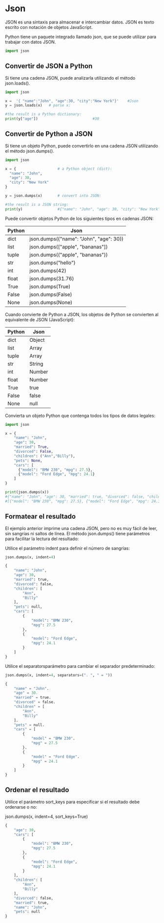 # Json
JSON es una sintaxis para almacenar e intercambiar datos.
JSON es texto escrito con notación de objetos JavaScript.

Python tiene un paquete integrado llamado json, que se puede utilizar para trabajar con datos JSON.
```python
import json
```
## Convertir de JSON a Python
Si tiene una cadena JSON, puede analizarla utilizando el método json.loads().
```python	
import json

x =  '{ "name":"John", "age":30, "city":"New York"}'	#Json 
y = json.loads(x)   # parse x:

#the result is a Python dictionary:
print(y["age"])							#30
```
## Convertir de Python a JSON
Si tiene un objeto Python, puede convertirlo en una cadena JSON utilizando el método json.dumps().
```python
import json

x = {					# a Python object (dict):
  "name": "John",
  "age": 30,
  "city": "New York"
}

y = json.dumps(x)		# convert into JSON:

#the result is a JSON string:
print(y)				#{"name": "John", "age": 30, "city": "New York"}
```
Puede convertir objetos Python de los siguientes tipos en cadenas JSON:

| Python   | Json      |
| -------- | --------- |
| dict | json.dumps({"name": "John", "age": 30})|
| list | json.dumps(["apple", "bananas"])|
| tuple | json.dumps(("apple", "bananas"))|
| str | json.dumps("hello")|
| int | json.dumps(42)|
| float | json.dumps(31.76)|
| True | json.dumps(True)|
| False | json.dumps(False)	|
| None | json.dumps(None)|

Cuando convierte de Python a JSON, los objetos de Python se convierten al equivalente de JSON (JavaScript):

| Python   | Json      |
| -------- | --------- |
| dict | Object|
| list | Array|
| tuple | Array|
| str | String|
| int | Number|
| float | Number|
| True | true|
| False | false|
| None | null|

Convierta un objeto Python que contenga todos los tipos de datos legales:
```python
import json

x = {
	"name": "John",
	"age": 30,
	"married": True,
	"divorced": False,
	"children": ("Ann","Billy"),
	"pets": None,
	"cars": [
	  {"model": "BMW 230", "mpg": 27.5},
	  {"model": "Ford Edge", "mpg": 24.1}
	]
}

print(json.dumps(x))
#{"name": "John", "age": 30, "married": true, "divorced": false, "children": ["Ann","Billy"], "pets": null, "cars":
#[{"model": "BMW 230", "mpg": 27.5}, {"model": "Ford Edge", "mpg": 24.1}]}
```
## Formatear el resultado
El ejemplo anterior imprime una cadena JSON, pero no es muy fácil de leer, sin sangrías ni saltos de línea.
El método json.dumps() tiene parámetros para facilitar la lectura del resultado:

Utilice el parámetro indent para definir el número de sangrías:
```python
json.dumps(x, indent=4)

{
	"name": "John",
	"age": 30,
	"married": true,
	"divorced": false,
	"children": [
		"Ann",
		"Billy"
	],
	"pets": null,
	"cars": [
		{
			"model": "BMW 230",
			"mpg": 27.5
		},
		{
			"model": "Ford Edge",
			"mpg": 24.1
		}
	]
}
```
Utilice el separatorsparámetro para cambiar el separador predeterminado:
```python
json.dumps(x, indent=4, separators=(". ", " = "))

{
	"name" = "John".
	"age" = 30.
	"married" = true.
	"divorced" = false.
	"children" = [
		"Ann".
		"Billy"
	].
	"pets" = null.
    "cars" = [
        {
            "model" = "BMW 230".
            "mpg" = 27.5
        }.
        {
            "model" = "Ford Edge".
            "mpg" = 24.1
        }
	]
}
```
## Ordenar el resultado
Utilice el parámetro sort_keys para especificar si el resultado debe ordenarse o no:

json.dumps(x, indent=4, sort_keys=True)
```python
{
	"age": 30,
	"cars": [
		{
		    "model": "BMW 230",
		    "mpg": 27.5
		},
		{
		    "model": "Ford Edge",
		    "mpg": 24.1
		}
	],
	"children": [
		"Ann",
		"Billy"
	],
	"divorced": false,
	"married": true,
	"name": "John",
	"pets": null
}
```
